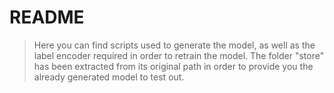 # README
> Here you can find scripts used to generate the model, as well as the label encoder required in order to retrain the model.
The folder "store" has been extracted from its original path in order to provide you the already generated model to test out.
